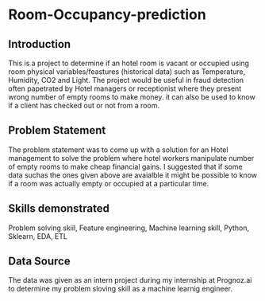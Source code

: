 # Room-Occupancy-prediction
## Introduction
This is a project to determine if an hotel room is vacant or occupied using  room physical variables/feastures (historical data) such as Temperature, Humidity, CO2 and Light. The project would be useful in fraud detection often papetrated by Hotel managers or receptionist where they present wrong number of empty rooms to make money. it can also be used to know if a client has checked out or not from a room. 
## Problem Statement
The problem statement was to come up with a solution for an Hotel management to solve the problem where hotel workers manipulate number of empty rooms to make cheap financial gains. I suggested that if some data suchas the ones given above are avaialble it might be possible to know if a room was actually empty or occupied at a particular time.
## Skills demonstrated
Problem solving skiil, Feature engineering, Machine learning skill, Python, Sklearn, EDA, ETL
## Data Source
The data was given as an intern project during my internship at Prognoz.ai to determine my problem sloving skill as a machine learnig engineer. 

